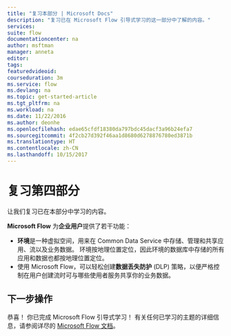 ```yaml
---
title: "复习本部分 | Microsoft Docs"
description: "复习已在 Microsoft Flow 引导式学习的这一部分中了解的内容。"
services: 
suite: flow
documentationcenter: na
author: msftman
manager: anneta
editor: 
tags: 
featuredvideoid: 
courseduration: 3m
ms.service: flow
ms.devlang: na
ms.topic: get-started-article
ms.tgt_pltfrm: na
ms.workload: na
ms.date: 11/22/2016
ms.author: deonhe
ms.openlocfilehash: edae65cfdf18380da797bdc45dacf3a96b24efa7
ms.sourcegitcommit: 4f2cb27d392f46aa1d8680d6278876780ed3871b
ms.translationtype: HT
ms.contentlocale: zh-CN
ms.lasthandoff: 10/15/2017
---
```

# <a name="review-the-fourth-section"></a>复习第四部分
让我们复习已在本部分中学习的内容。

**Microsoft Flow** 为**企业用户**提供了若干功能： 

* **环境**是一种虚拟空间，用来在 Common Data Service 中存储、管理和共享应用、流以及业务数据。  环境按地理位置定位，因此环境的数据库中存储的所有应用和数据也都按地理位置定位。
* 使用 Microsoft Flow，可以轻松创建**数据丢失防护** (DLP) 策略，以便严格控制在用户创建流时可与哪些使用者服务共享你的业务数据。

## <a name="whats-next"></a>下一步操作
恭喜！ 你已完成 Microsoft Flow 引导式学习！  有关任何已学习的主题的详细信息，请参阅详尽的 [Microsoft Flow 文档](https://aka.ms/q2613b)。

